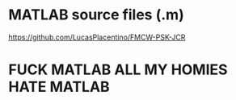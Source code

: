 # MATLAB source files (.m)

https://github.com/LucasPlacentino/FMCW-PSK-JCR

# FUCK MATLAB ALL MY HOMIES HATE MATLAB
